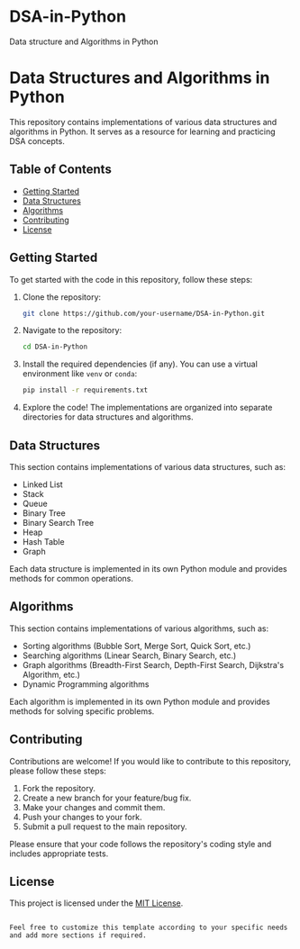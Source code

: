 # DSA-in-Python
Data structure and Algorithms in Python
# Data Structures and Algorithms in Python

This repository contains implementations of various data structures and algorithms in Python. It serves as a resource for learning and practicing DSA concepts.

## Table of Contents

- [Getting Started](#getting-started)
- [Data Structures](#data-structures)
- [Algorithms](#algorithms)
- [Contributing](#contributing)
- [License](#license)

## Getting Started

To get started with the code in this repository, follow these steps:

1. Clone the repository:

   ```bash
   git clone https://github.com/your-username/DSA-in-Python.git
   ```

2. Navigate to the repository:

   ```bash
   cd DSA-in-Python
   ```

3. Install the required dependencies (if any). You can use a virtual environment like `venv` or `conda`:

   ```bash
   pip install -r requirements.txt
   ```

4. Explore the code! The implementations are organized into separate directories for data structures and algorithms.

## Data Structures

This section contains implementations of various data structures, such as:

- Linked List
- Stack
- Queue
- Binary Tree
- Binary Search Tree
- Heap
- Hash Table
- Graph

Each data structure is implemented in its own Python module and provides methods for common operations.

## Algorithms

This section contains implementations of various algorithms, such as:

- Sorting algorithms (Bubble Sort, Merge Sort, Quick Sort, etc.)
- Searching algorithms (Linear Search, Binary Search, etc.)
- Graph algorithms (Breadth-First Search, Depth-First Search, Dijkstra's Algorithm, etc.)
- Dynamic Programming algorithms

Each algorithm is implemented in its own Python module and provides methods for solving specific problems.

## Contributing

Contributions are welcome! If you would like to contribute to this repository, please follow these steps:

1. Fork the repository.
2. Create a new branch for your feature/bug fix.
3. Make your changes and commit them.
4. Push your changes to your fork.
5. Submit a pull request to the main repository.

Please ensure that your code follows the repository's coding style and includes appropriate tests.

## License

This project is licensed under the [MIT License](LICENSE).
```

Feel free to customize this template according to your specific needs and add more sections if required.
